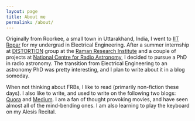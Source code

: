 ```yaml
---
layout: page
title: About me
permalink: /about/
---
```


Originally from Roorkee, a small town in Uttarakhand, India, I went to [IIT Ropar](http://www.iitrpr.ac.in/) for my undergrad in Electrical Engineering. After a summer internship at [DISTORTION](http://www.rri.res.in/DISTORTION/) group at the [Raman Research Institute](http://www.rri.res.in/) and a couple of projects at [National Centre for Radio Astronomy](http://www.ncra.tifr.res.in/ncra/main), I decided to pursue a PhD in radio astronomy. The transition from Electrical Engineering to an astronomy PhD was pretty interesting, and I plan to write about it in a blog someday. 

When not thinking about FRBs, I like to read (primarily non-fiction these days). I also like to write, and used to write on the following two blogs: [Quora](https://qr.ae/TVcWH2) and [Medium](https://medium.com/@kshitijaggarwal_13609). I am a fan of thought provoking movies, and have seen almost all of the mind-bending ones. I am also learning to play the keyboard on my Alesis Recital. 
